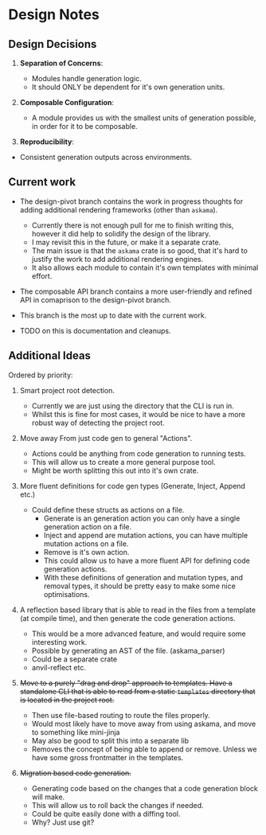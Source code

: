 # Design Notes


## Design Decisions
1. **Separation of Concerns**:
   - Modules handle generation logic.
   - It should ONLY be dependent for it's own generation units.

2. **Composable Configuration**:
   - A module provides us with the smallest units of generation possible, in order for it to be composable.

3. **Reproducibility**:
  - Consistent generation outputs across environments.


## Current work

- The design-pivot branch contains the work in progress thoughts for adding additional rendering frameworks (other than `askama`).
    - Currently there is not enough pull for me to finish writing this, however it did help to solidify the design of the library.
    - I may revisit this in the future, or make it a separate crate.
    - The main issue is that the `askama` crate is so good, that it's hard to justify the work to add additional rendering engines.
    - It also allows each module to contain it's own templates with minimal effort.

- The composable API branch contains a more user-friendly and refined API in comaprison to the design-pivot branch.
- This branch is the most up to date with the current work.
- TODO on this is documentation and cleanups.

## Additional Ideas

Ordered by priority:

1. Smart project root detection.
   - Currently we are just using the directory that the CLI is run in.
   - Whilst this is fine for most cases, it would be nice to have a more robust way of detecting the project root.

2. Move away From just code gen to general "Actions".
   - Actions could be anything from code generation to running tests.
   - This will allow us to create a more general purpose tool.
   - Might be worth splitting this out into it's own crate.

3. More fluent definitions for code gen types (Generate, Inject, Append etc.)
   - Could define these structs as actions on a file.
       - Generate is an generation action you can only have a single generation action on a file.
       - Inject and append are mutation actions, you can have multiple mutation actions on a file.
       - Remove is it's own action.
       - This could allow us to have a more fluent API for defining code generation actions.
       - With these definitions of generation and mutation types, and removal types, it should be pretty easy to make some nice optimisations.

4. A reflection based library that is able to read in the files from a template (at compile time), and then generate the code generation actions.
   - This would be a more advanced feature, and would require some interesting work.
   - Possible by generating an AST of the file. (askama_parser)
   - Could be a separate crate 
   - anvil-reflect etc.

4. ~~Move to a purely "drag and drop" approach to templates. Have a standalone CLI that is able to read from a static `templates` directory that is located in the project root.~~
   - Then use file-based routing to route the files properly.
   - Would most likely have to move away from using askama, and move to something like mini-jinja
   - May also be good to split this into a separate lib
   - Removes the concept of being able to append or remove. Unless we have some gross frontmatter in the templates.

5. ~~Migration based code generation.~~
   - Generating code based on the changes that a code generation block will make.
   - This will allow us to roll back the changes if needed.
   - Could be quite easily done with a diffing tool.
   - Why? Just use git?

